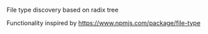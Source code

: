 File type discovery based on radix tree

Functionality inspired by https://www.npmjs.com/package/file-type